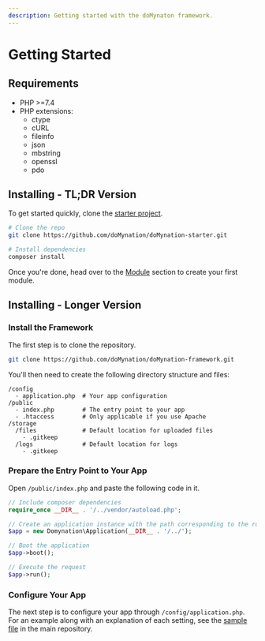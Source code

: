 ```yaml
---
description: Getting started with the doMynaton framework.
---
```


# Getting Started

## Requirements

* PHP &gt;=7.4
* PHP extensions:
  * ctype
  * cURL
  * fileinfo
  * json
  * mbstring
  * openssl
  * pdo

## Installing - TL;DR Version

To get started quickly, clone the [starter project](https://github.com/domynation/domynation-starter).

```bash
# Clone the repo
git clone https://github.com/doMynation/doMynation-starter.git

# Install dependencies
composer install
```

Once you're done, head over to the [Module](routing.md) section to create your first module.

## Installing - Longer Version

### Install the Framework

The first step is to clone the repository.

```bash
git clone https://github.com/doMynation/doMynation-framework.git
```

You'll then need to create the following directory structure and files:

```text
/config
  - application.php  # Your app configuration
/public
  - index.php        # The entry point to your app
  - .htaccess        # Only applicable if you use Apache
/storage
  /files             # Default location for uploaded files
    - .gitkeep
  /logs              # Default location for logs
    - .gitkeep
```

### Prepare the Entry Point to Your App

Open `/public/index.php` and paste the following code in it.

```php
// Include composer dependencies
require_once __DIR__ . '/../vendor/autoload.php';

// Create an application instance with the path corresponding to the route of your project
$app = new Domynation\Application(__DIR__ . '/../');

// Boot the application
$app->boot();

// Execute the request
$app->run();
```

### Configure Your App

The next step is to configure your app through `/config/application.php`. For an example along with an explanation of each setting, see the [sample file](https://github.com/doMynation/doMynation-framework/blob/master/src/application.sample.php) in the main repository.

